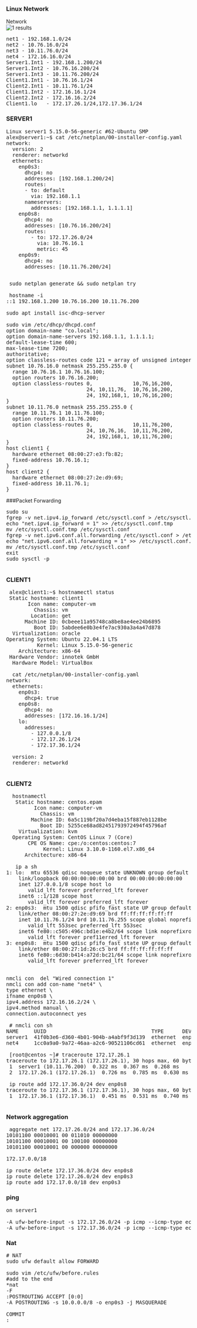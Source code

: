 ### Linux Network

Network <br/>
![1 results](../main/Task_Linux_Net.bmp)
<pre>
net1 - 192.168.1.0/24
net2 - 10.76.16.0/24
net3 - 10.11.76.0/24
net4 - 172.16.16.0/24
Server1.Int1 - 192.168.1.200/24
Server1.Int2 - 10.76.16.200/24
Server1.Int3 - 10.11.76.200/24
Client1.Int1 - 10.76.16.1/24
Client2.Int1 - 10.11.76.1/24
Client1.Int2 - 172.16.16.1/24
Client2.Int2 - 172.16.16.2/24
Client1.lo   - 172.17.26.1/24,172.17.36.1/24
</pre>
### SERVER1
<pre>
Linux server1 5.15.0-56-generic #62-Ubuntu SMP
alex@server1:~$ cat /etc/netplan/00-installer-config.yaml
network:
  version: 2
  renderer: networkd
  ethernets:
    enp0s3:
      dhcp4: no
      addresses: [192.168.1.200/24]
      routes:
      - to: default
        via: 192.168.1.1
      nameservers:
        addresses: [192.168.1.1, 1.1.1.1]
    enp0s8:
      dhcp4: no
      addresses: [10.76.16.200/24]
      routes:
        - to: 172.17.26.0/24
          via: 10.76.16.1
          metric: 45
    enp0s9:
      dhcp4: no
      addresses: [10.11.76.200/24]
 </pre>
 <pre>
 sudo netplan generate && sudo netplan try
 
 hostname -i
::1 192.168.1.200 10.76.16.200 10.11.76.200

sudo apt install isc-dhcp-server

sudo vim /etc/dhcp/dhcpd.conf
option domain-name "co.local";
option domain-name-servers 192.168.1.1, 1.1.1.1;
default-lease-time 600;
max-lease-time 7200;
authoritative;
option classless-routes code 121 = array of unsigned integer 8;
subnet 10.76.16.0 netmask 255.255.255.0 {
  range 10.76.16.1 10.76.16.100;
  option routers 10.76.16.200;
  option classless-routes 0,             10,76,16,200, 
                          24, 10,11,76,  10,76,16,200,
                          24, 192,168,1, 10,76,16,200;
}
subnet 10.11.76.0 netmask 255.255.255.0 {
  range 10.11.76.1 10.11.76.100;
  option routers 10.11.76.200;
  option classless-routes 0,             10,11,76,200, 
                          24, 10,76,16,  10,11,76,200,
                          24, 192,168,1, 10,11,76,200;
}
host client1 {
  hardware ethernet 08:00:27:e3:fb:82;
  fixed-address 10.76.16.1;
}
host client2 {
  hardware ethernet 08:00:27:2e:d9:69;
  fixed-address 10.11.76.1;
}
</pre>
###Packet Forwarding
<pre>
sudo su
fgrep -v net.ipv4.ip_forward /etc/sysctl.conf > /etc/sysctl.conf.tmp
echo "net.ipv4.ip_forward = 1" >> /etc/sysctl.conf.tmp
mv /etc/sysctl.conf.tmp /etc/sysctl.conf
fgrep -v net.ipv6.conf.all.forwarding /etc/sysctl.conf > /etc/sysctl.conf.tmp
echo "net.ipv6.conf.all.forwarding = 1" >> /etc/sysctl.conf.tmp
mv /etc/sysctl.conf.tmp /etc/sysctl.conf
exit
sudo sysctl -p
 </pre>
 ### CLIENT1
 <pre>
 alex@client1:~$ hostnamectl status
 Static hostname: client1
       Icon name: computer-vm
         Chassis: vm
        Location: get
      Machine ID: 0cbeee11a95748ca8be8ae4ee24b6895
         Boot ID: 5abdee6e0b3e4fe7ac930a3a4a47d878
  Virtualization: oracle
Operating System: Ubuntu 22.04.1 LTS
          Kernel: Linux 5.15.0-56-generic
    Architecture: x86-64
 Hardware Vendor: innotek GmbH
  Hardware Model: VirtualBox
  
  cat /etc/netplan/00-installer-config.yaml
network:
  ethernets:
    enp0s3:
      dhcp4: true
    enp0s8:
      dhcp4: no
      addresses: [172.16.16.1/24]
    lo:
      addresses: 
        - 127.0.0.1/8
        - 172.17.26.1/24
        - 172.17.36.1/24
      
  version: 2
  renderer: networkd
  </pre>
  ### CLIENT2
  <pre>
  hostnamectl
   Static hostname: centos.epam
         Icon name: computer-vm
           Chassis: vm
        Machine ID: 6a5c119bf20a7d4eba15f887eb1128be
           Boot ID: 5255ce68ad82451793972494f45796af
    Virtualization: kvm
  Operating System: CentOS Linux 7 (Core)
       CPE OS Name: cpe:/o:centos:centos:7
            Kernel: Linux 3.10.0-1160.el7.x86_64
      Architecture: x86-64
      
   ip a sh
1: lo: <LOOPBACK,UP,LOWER_UP> mtu 65536 qdisc noqueue state UNKNOWN group default qlen 1000
    link/loopback 00:00:00:00:00:00 brd 00:00:00:00:00:00
    inet 127.0.0.1/8 scope host lo
       valid_lft forever preferred_lft forever
    inet6 ::1/128 scope host
       valid_lft forever preferred_lft forever
2: enp0s3: <BROADCAST,MULTICAST,UP,LOWER_UP> mtu 1500 qdisc pfifo_fast state UP group default qlen 1000
    link/ether 08:00:27:2e:d9:69 brd ff:ff:ff:ff:ff:ff
    inet 10.11.76.1/24 brd 10.11.76.255 scope global noprefixroute dynamic enp0s3
       valid_lft 553sec preferred_lft 553sec
    inet6 fe80::c505:496c:bd1e:e4b2/64 scope link noprefixroute
       valid_lft forever pref11erred_lft forever
3: enp0s8: <BROADCAST,MULTICAST,UP,LOWER_UP> mtu 1500 qdisc pfifo_fast state UP group default qlen 1000
    link/ether 08:00:27:1d:26:c5 brd ff:ff:ff:ff:ff:ff
    inet6 fe80::6d30:b414:a72d:bc21/64 scope link noprefixroute
       valid_lft forever preferred_lft forever
       
  
nmcli con  del "Wired connection 1"
nmcli con add con-name "net4" \
type ethernet \
ifname enp0s8 \
ipv4.address 172.16.16.2/24 \
ipv4.method manual \
connection.autoconnect yes
  
 # nmcli con sh
NAME     UUID                                  TYPE      DEVICE
server1  41f0b3e6-d360-4b01-904b-a4abf9f3d139  ethernet  enp0s3
net4     1cc0a9a0-9a72-46aa-a2c6-90521106cd61  ethernet  enp0s8 
  
 [root@centos ~]# traceroute 172.17.26.1
traceroute to 172.17.26.1 (172.17.26.1), 30 hops max, 60 byte packets
 1  server1 (10.11.76.200)  0.322 ms  0.367 ms  0.268 ms
 2  172.17.26.1 (172.17.26.1)  0.726 ms  0.785 ms  0.630 ms
 
 ip route add 172.17.36.0/24 dev enp0s8
traceroute to 172.17.36.1 (172.17.36.1), 30 hops max, 60 byte packets
 1  172.17.36.1 (172.17.36.1)  0.451 ms  0.531 ms  0.740 ms
 </pre>
 ### Network aggregation
 <pre>
 aggregate net 172.17.26.0/24 and 172.17.36.0/24
10101100 00010001 00 011010 00000000
10101100 00010001 00 100100 00000000
10101100 00010001 00 000000 00000000

172.17.0.0/18

ip route delete 172.17.36.0/24 dev enp0s8
ip route delete 172.17.26.0/24 dev enp0s3
ip route add 172.17.0.0/18 dev enp0s3
</pre>
### ping
<pre>
on server1

-A ufw-before-input -s 172.17.26.0/24 -p icmp --icmp-type echo-request -j ACCEPT
-A ufw-before-input -s 172.17.36.0/24 -p icmp --icmp-type echo-request -j DROP
</pre>

### Nat
<pre>
# NAT
sudo ufw default allow FORWARD

sudo vim /etc/ufw/before.rules
#add to the end
*nat
-F
:POSTROUTING ACCEPT [0:0]
-A POSTROUTING -s 10.0.0.0/8 -o enp0s3 -j MASQUERADE

COMMIT
:
</pre>
 
  
